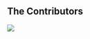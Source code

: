 ## The Contributors

<a href="https://github.com/Solana-Hyperdrive/Solana-internal-app/graphs/contributors">
  <img src="https://contrib.rocks/image?repo=Solana-Hyperdrive/Solana-internal-app" />
</a>


